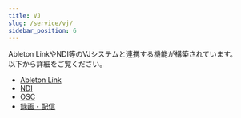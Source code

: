 ```yaml
---
title: VJ
slug: /service/vj/
sidebar_position: 6
---
```

Ableton LinkやNDI等のVJシステムと連携する機能が構築されています。  
以下から詳細をご覧ください。
- [Ableton Link](/service/vj/abletonlink)
- [NDI](/service/vj/ndi)
- [OSC](/service/vj/osc)
- [録画・配信](/service/vj/camera)
